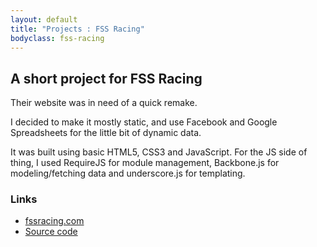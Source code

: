 ```yaml
---
layout: default
title: "Projects : FSS Racing"
bodyclass: fss-racing
---
```


## A short project for FSS Racing ##

Their website was in need of a quick remake.

I decided to make it mostly static, and use Facebook and Google Spreadsheets for the little bit of dynamic data.

It was built using basic HTML5, CSS3 and JavaScript. For the JS side of thing, I used RequireJS for module management,
Backbone.js for modeling/fetching data and underscore.js for templating.

### Links ###
* [fssracing.com](http://fssracing.com/)
* [Source code](http://bitbucket.org/cdroulers/fss-racing)